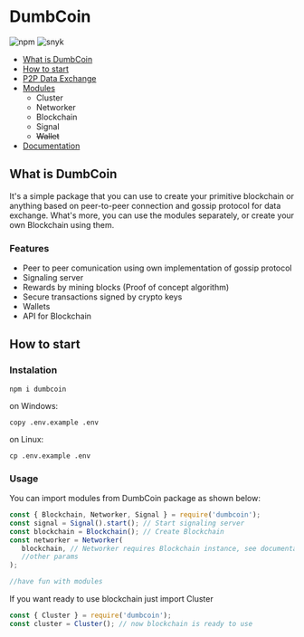 # DumbCoin

![npm](https://img.shields.io/npm/v/dumbcoin)
![snyk](https://img.shields.io/snyk/vulnerabilities/npm/dumbcoin)

- [What is DumbCoin](#what-is-dumbcoin)
- [How to start](#how-to-start)
- [P2P Data Exchange](#p2p-data-exchange)
- [Modules](#modules)
  - Cluster
  - Networker
  - Blockchain
  - Signal
  - ~~Wallet~~
- [Documentation](#documentation)

## What is DumbCoin

It's a simple package that you can use to create your primitive blockchain or anything based on peer-to-peer connection and gossip protocol for data exchange. 
What's more, you can use the modules separately, or create your own Blockchain using them.

### Features
* Peer to peer comunication using own implementation of gossip protocol
* Signaling server
* Rewards by mining blocks (Proof of concept algorithm)
* Secure transactions signed by crypto keys
* Wallets
* API for Blockchain

## How to start
  ### Instalation
  ```
  npm i dumbcoin
  ```
  on Windows:
  ```
  copy .env.example .env
  ```
  on Linux:
  ```
  cp .env.example .env
  ```
  
   ### Usage
   
   You can import modules from DumbCoin package as shown below:
   
   ```javascript 
   const { Blockchain, Networker, Signal } = require('dumbcoin');
   const signal = Signal().start(); // Start signaling server
   const blockchain = Blockchain(); // Create Blockchain
   const networker = Networker(
      blockchain, // Networker requires Blockchain instance, see documentation for more info
      //other params
   );
   
   //have fun with modules
   
   ```
   If you want ready to use blockchain just import Cluster
   ```javascript 
   const { Cluster } = require('dumbcoin');
   const cluster = Cluster(); // now blockchain is ready to use
   ```
